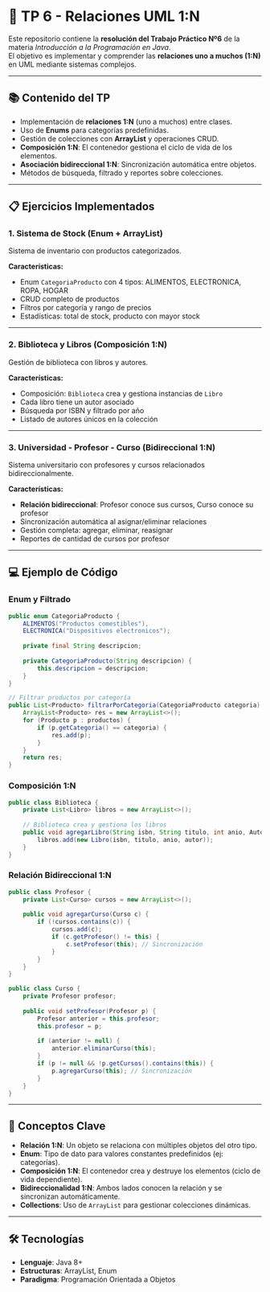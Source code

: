 # 🔗 TP 6 - Relaciones UML 1:N

Este repositorio contiene la **resolución del Trabajo Práctico Nº6** de la materia *Introducción a la Programación en Java*.  
El objetivo es implementar y comprender las **relaciones uno a muchos (1:N)** en UML mediante sistemas complejos.

---

## 📚 Contenido del TP

- Implementación de **relaciones 1:N** (uno a muchos) entre clases.
- Uso de **Enums** para categorías predefinidas.
- Gestión de colecciones con **ArrayList** y operaciones CRUD.
- **Composición 1:N**: El contenedor gestiona el ciclo de vida de los elementos.
- **Asociación bidireccional 1:N**: Sincronización automática entre objetos.
- Métodos de búsqueda, filtrado y reportes sobre colecciones.

---

## 📋 Ejercicios Implementados

### 1. Sistema de Stock (Enum + ArrayList)
Sistema de inventario con productos categorizados.

**Características:**
- Enum `CategoriaProducto` con 4 tipos: ALIMENTOS, ELECTRONICA, ROPA, HOGAR
- CRUD completo de productos
- Filtros por categoría y rango de precios
- Estadísticas: total de stock, producto con mayor stock

---

### 2. Biblioteca y Libros (Composición 1:N)
Gestión de biblioteca con libros y autores.

**Características:**
- Composición: `Biblioteca` crea y gestiona instancias de `Libro`
- Cada libro tiene un autor asociado
- Búsqueda por ISBN y filtrado por año
- Listado de autores únicos en la colección

---

### 3. Universidad - Profesor - Curso (Bidireccional 1:N)
Sistema universitario con profesores y cursos relacionados bidireccionalmente.

**Características:**
- **Relación bidireccional**: Profesor conoce sus cursos, Curso conoce su profesor
- Sincronización automática al asignar/eliminar relaciones
- Gestión completa: agregar, eliminar, reasignar
- Reportes de cantidad de cursos por profesor

---

## 💻 Ejemplo de Código

### Enum y Filtrado

```java
public enum CategoriaProducto {
    ALIMENTOS("Productos comestibles"),
    ELECTRONICA("Dispositivos electronicos");
    
    private final String descripcion;
    
    private CategoriaProducto(String descripcion) {
        this.descripcion = descripcion;
    }
}

// Filtrar productos por categoría
public List<Producto> filtrarPorCategoria(CategoriaProducto categoria) {
    ArrayList<Producto> res = new ArrayList<>();
    for (Producto p : productos) {
        if (p.getCategoria() == categoria) {
            res.add(p);
        }
    }
    return res;
}
```

### Composición 1:N

```java
public class Biblioteca {
    private List<Libro> libros = new ArrayList<>();
    
    // Biblioteca crea y gestiona los libros
    public void agregarLibro(String isbn, String titulo, int anio, Autor autor) {
        libros.add(new Libro(isbn, titulo, anio, autor));
    }
}
```

### Relación Bidireccional 1:N

```java
public class Profesor {
    private List<Curso> cursos = new ArrayList<>();
    
    public void agregarCurso(Curso c) {
        if (!cursos.contains(c)) {
            cursos.add(c);
            if (c.getProfesor() != this) {
                c.setProfesor(this); // Sincronización
            }
        }
    }
}

public class Curso {
    private Profesor profesor;
    
    public void setProfesor(Profesor p) {
        Profesor anterior = this.profesor;
        this.profesor = p;
        
        if (anterior != null) {
            anterior.eliminarCurso(this);
        }
        if (p != null && !p.getCursos().contains(this)) {
            p.agregarCurso(this); // Sincronización
        }
    }
}
```

---

## 🎯 Conceptos Clave

- **Relación 1:N**: Un objeto se relaciona con múltiples objetos del otro tipo.
- **Enum**: Tipo de dato para valores constantes predefinidos (ej: categorías).
- **Composición 1:N**: El contenedor crea y destruye los elementos (ciclo de vida dependiente).
- **Bidireccionalidad 1:N**: Ambos lados conocen la relación y se sincronizan automáticamente.
- **Collections**: Uso de `ArrayList` para gestionar colecciones dinámicas.

---

## 🛠️ Tecnologías

- **Lenguaje**: Java 8+
- **Estructuras**: ArrayList, Enum
- **Paradigma**: Programación Orientada a Objetos
